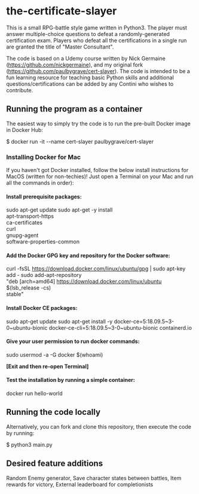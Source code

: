 # the-certificate-slayer

This is a small RPG-battle style game written in Python3.
The player must answer multiple-choice questions to defeat a randomly-generated certification exam.
Players who defeat all the certifications in a single run are granted the title of "Master Consultant".

The code is based on a Udemy course written by Nick Germaine (https://github.com/nickgermaine), and my original fork (https://github.com/paulbygrave/cert-slayer).
The code is intended to be a fun learning resource for teaching basic Python skills and additional questions/certifications can be added by any Contini who wishes to contribute.


## Running the program as a container

The easiest way to simply try the code is to run the pre-built Docker image in Docker Hub:

$ docker run -it --name cert-slayer paulbygrave/cert-slayer

### Installing Docker for Mac

If you haven't got Docker installed, follow the below install instructions for MacOS (written for non-techies)!
Just open a Terminal on your Mac and run all the commands in order):

#### Install prerequisite packages:

sudo apt-get update
sudo apt-get -y install \
  apt-transport-https \
  ca-certificates \
  curl \
  gnupg-agent \
  software-properties-common

#### Add the Docker GPG key and repository for the Docker software:

curl -fsSL https://download.docker.com/linux/ubuntu/gpg | sudo apt-key add -
sudo add-apt-repository \
   "deb [arch=amd64] https://download.docker.com/linux/ubuntu \
   $(lsb_release -cs) \
   stable"

#### Install Docker CE packages:

sudo apt-get update
sudo apt-get install -y docker-ce=5:18.09.5~3-0~ubuntu-bionic docker-ce-cli=5:18.09.5~3-0~ubuntu-bionic containerd.io

#### Give your user permission to run docker commands:

sudo usermod -a -G docker $(whoami)

**[Exit and then re-open Terminal]**

#### Test the installation by running a simple container:

docker run hello-world


## Running the code locally

Alternatively, you can fork and clone this repository, then execute the code by running:

$ python3 main.py

## Desired feature additions

Random Enemy generator,
Save character states between battles,
Item rewards for victory,
External leaderboard for completionists

